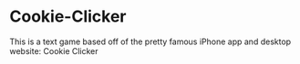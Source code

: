 # Cookie-Clicker
This is a text game based off of the pretty famous iPhone app and desktop website: Cookie Clicker
